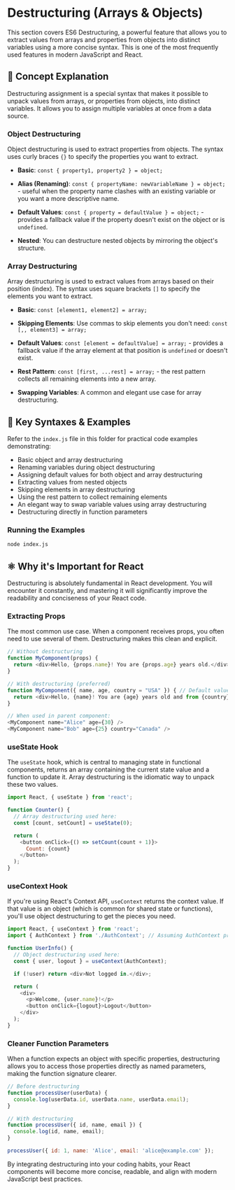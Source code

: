 # Destructuring (Arrays & Objects)

This section covers ES6 Destructuring, a powerful feature that allows you to extract values from arrays and properties from objects into distinct variables using a more concise syntax. This is one of the most frequently used features in modern JavaScript and React.

## 🎯 Concept Explanation

Destructuring assignment is a special syntax that makes it possible to unpack values from arrays, or properties from objects, into distinct variables. It allows you to assign multiple variables at once from a data source.

### Object Destructuring

Object destructuring is used to extract properties from objects. The syntax uses curly braces `{}` to specify the properties you want to extract.

- **Basic**: `const { property1, property2 } = object;`

- **Alias (Renaming)**: `const { propertyName: newVariableName } = object;` - useful when the property name clashes with an existing variable or you want a more descriptive name.

- **Default Values**: `const { property = defaultValue } = object;` - provides a fallback value if the property doesn't exist on the object or is `undefined`.

- **Nested**: You can destructure nested objects by mirroring the object's structure.

### Array Destructuring

Array destructuring is used to extract values from arrays based on their position (index). The syntax uses square brackets `[]` to specify the elements you want to extract.

- **Basic**: `const [element1, element2] = array;`

- **Skipping Elements**: Use commas to skip elements you don't need: `const [,, element3] = array;`

- **Default Values**: `const [element = defaultValue] = array;` - provides a fallback value if the array element at that position is `undefined` or doesn't exist.

- **Rest Pattern**: `const [first, ...rest] = array;` - the rest pattern collects all remaining elements into a new array.

- **Swapping Variables**: A common and elegant use case for array destructuring.

## 📝 Key Syntaxes & Examples

Refer to the `index.js` file in this folder for practical code examples demonstrating:

- Basic object and array destructuring
- Renaming variables during object destructuring
- Assigning default values for both object and array destructuring
- Extracting values from nested objects
- Skipping elements in array destructuring
- Using the rest pattern to collect remaining elements
- An elegant way to swap variable values using array destructuring
- Destructuring directly in function parameters

### Running the Examples

```bash
node index.js
```

## ⚛️ Why it's Important for React

Destructuring is absolutely fundamental in React development. You will encounter it constantly, and mastering it will significantly improve the readability and conciseness of your React code.

### Extracting Props

The most common use case. When a component receives props, you often need to use several of them. Destructuring makes this clean and explicit.

```javascript
// Without destructuring
function MyComponent(props) {
  return <div>Hello, {props.name}! You are {props.age} years old.</div>;
}

// With destructuring (preferred)
function MyComponent({ name, age, country = "USA" }) { // Default value for country
  return <div>Hello, {name}! You are {age} years old and from {country}.</div>;
}

// When used in parent component:
<MyComponent name="Alice" age={30} />
<MyComponent name="Bob" age={25} country="Canada" />
```

### useState Hook

The `useState` hook, which is central to managing state in functional components, returns an array containing the current state value and a function to update it. Array destructuring is the idiomatic way to unpack these two values.

```javascript
import React, { useState } from 'react';

function Counter() {
  // Array destructuring used here:
  const [count, setCount] = useState(0);

  return (
    <button onClick={() => setCount(count + 1)}>
      Count: {count}
    </button>
  );
}
```

### useContext Hook

If you're using React's Context API, `useContext` returns the context value. If that value is an object (which is common for shared state or functions), you'll use object destructuring to get the pieces you need.

```javascript
import React, { useContext } from 'react';
import { AuthContext } from './AuthContext'; // Assuming AuthContext provides { user, logout }

function UserInfo() {
  // Object destructuring used here:
  const { user, logout } = useContext(AuthContext);

  if (!user) return <div>Not logged in.</div>;

  return (
    <div>
      <p>Welcome, {user.name}!</p>
      <button onClick={logout}>Logout</button>
    </div>
  );
}
```

### Cleaner Function Parameters

When a function expects an object with specific properties, destructuring allows you to access those properties directly as named parameters, making the function signature clearer.

```javascript
// Before destructuring
function processUser(userData) {
  console.log(userData.id, userData.name, userData.email);
}

// With destructuring
function processUser({ id, name, email }) {
  console.log(id, name, email);
}

processUser({ id: 1, name: 'Alice', email: 'alice@example.com' });
```

By integrating destructuring into your coding habits, your React components will become more concise, readable, and align with modern JavaScript best practices.
